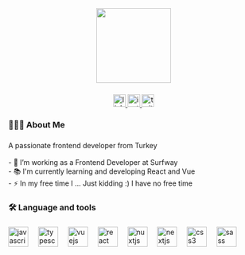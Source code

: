 <div align="center">
  <img height="150" src="https://camo.githubusercontent.com/62da68eb62b1e5f175f7d1f0191dd89a653d7908feb22d37d4a0ab07365d6791/68747470733a2f2f6d656469612e67697068792e636f6d2f6d656469612f4d3967624264396e6244724f5475314d71782f67697068792e676966"  />
</div>

###

<div align="center">
  <a href="https://linkedin.com/in/yunusdogru" target="_blank">
    <img src="https://img.shields.io/static/v1?message=LinkedIn&logo=linkedin&label=&color=4682A9&logoColor=white&labelColor=&style=for-the-badge" height="25" alt="linkedin logo"  />
  </a>
  <a href="https://instagram.com/_yunusdogru" target="_blank">
    <img src="https://img.shields.io/static/v1?message=Instagram&logo=instagram&label=&color=974EC3&logoColor=white&labelColor=&style=for-the-badge" height="25" alt="instagram logo"  />
  </a>
  <a href="https://twitter.com/YunusDogru_" target="_blank">
    <img src="https://img.shields.io/static/v1?message=Twitter&logo=twitter&label=&color=4682A9&logoColor=white&labelColor=&style=for-the-badge" height="25" alt="twitter logo"  />
  </a>
</div>

###

<h3 align="left">👨🏻‍💻  About Me</h3>

###

<p align="left">A passionate frontend developer from Turkey<br><br>- 🔭 I’m working as a Frontend Developer at Surfway<br>- 📚 I'm currently learning and developing React and Vue<br>- ⚡ In my free time I ... Just kidding :) I have no free time</p>

###

<h3 align="left">🛠 Language and tools</h3>

###

<div align="left">
  <img src="https://cdn.jsdelivr.net/gh/devicons/devicon/icons/javascript/javascript-original.svg" height="40" alt="javascript logo"  />
  <img width="12" />
  <img src="https://cdn.jsdelivr.net/gh/devicons/devicon/icons/typescript/typescript-original.svg" height="40" alt="typescript logo"  />
  <img width="12" />
  <img src="https://cdn.jsdelivr.net/gh/devicons/devicon/icons/vuejs/vuejs-original.svg" height="40" alt="vuejs logo"  />
  <img width="12" />
  <img src="https://cdn.jsdelivr.net/gh/devicons/devicon/icons/react/react-original.svg" height="40" alt="react logo"  />
  <img width="12" />
  <img src="https://cdn.jsdelivr.net/gh/devicons/devicon/icons/nuxtjs/nuxtjs-original.svg" height="40" alt="nuxtjs logo"  />
  <img width="12" />
  <img src="https://cdn.jsdelivr.net/gh/devicons/devicon/icons/nextjs/nextjs-original.svg" height="40" alt="nextjs logo"  />
  <img width="12" />
  <img src="https://cdn.jsdelivr.net/gh/devicons/devicon/icons/css3/css3-original.svg" height="40" alt="css3 logo"  />
  <img width="12" />
  <img src="https://cdn.jsdelivr.net/gh/devicons/devicon/icons/sass/sass-original.svg" height="40" alt="sass logo"  />
</div>

###

